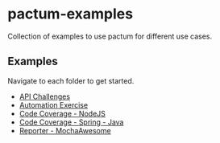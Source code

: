 # pactum-examples

Collection of examples to use pactum for different use cases.

## Examples

Navigate to each folder to get started.

- [API Challenges](/api-challenges/)
- [Automation Exercise](/automation-exercise/)
- [Code Coverage - NodeJS](/code-coverage-nodejs/)
- [Code Coverage - Spring - Java](/code-coverage-spring-java/)
- [Reporter - MochaAwesome](/reporter-mochawesome/)